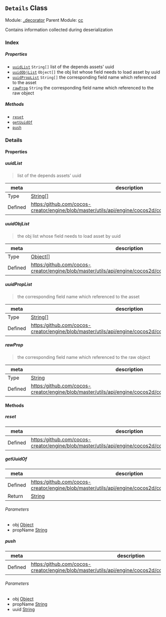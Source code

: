 ## `Details` Class



Module: [_decorator](../modules/_decorator.md)
Parent Module: [cc](../modules/cc.md)




Contains information collected during deserialization

### Index

##### Properties

  - [`uuidList`](#uuidlist) `String[]` list of the depends assets' uuid
  - [`uuidObjList`](#uuidobjlist) `Object[]` the obj list whose field needs to load asset by uuid
  - [`uuidPropList`](#uuidproplist) `String[]` the corresponding field name which referenced to the asset
  - [`rawProp`](#rawprop) `String` the corresponding field name which referenced to the raw object



##### Methods

  - [`reset`](#reset) 
  - [`getUuidOf`](#getuuidof) 
  - [`push`](#push) 



### Details


#### Properties


##### uuidList

> list of the depends assets' uuid

| meta | description |
|------|-------------|
| Type | <a href="https://developer.mozilla.org/en/JavaScript/Reference/Global_Objects/String" class="crosslink external" target="_blank">String[]</a> |
| Defined | [https:/github.com/cocos-creator/engine/blob/master/utils/api/engine/cocos2d/core/platform/deserialize.js:49](https:/github.com/cocos-creator/engine/blob/master/utils/api/engine/cocos2d/core/platform/deserialize.js#L49) |



##### uuidObjList

> the obj list whose field needs to load asset by uuid

| meta | description |
|------|-------------|
| Type | <a href="https://developer.mozilla.org/en/JavaScript/Reference/Global_Objects/Object" class="crosslink external" target="_blank">Object[]</a> |
| Defined | [https:/github.com/cocos-creator/engine/blob/master/utils/api/engine/cocos2d/core/platform/deserialize.js:54](https:/github.com/cocos-creator/engine/blob/master/utils/api/engine/cocos2d/core/platform/deserialize.js#L54) |



##### uuidPropList

> the corresponding field name which referenced to the asset

| meta | description |
|------|-------------|
| Type | <a href="https://developer.mozilla.org/en/JavaScript/Reference/Global_Objects/String" class="crosslink external" target="_blank">String[]</a> |
| Defined | [https:/github.com/cocos-creator/engine/blob/master/utils/api/engine/cocos2d/core/platform/deserialize.js:59](https:/github.com/cocos-creator/engine/blob/master/utils/api/engine/cocos2d/core/platform/deserialize.js#L59) |



##### rawProp

> the corresponding field name which referenced to the raw object

| meta | description |
|------|-------------|
| Type | <a href="https://developer.mozilla.org/en/JavaScript/Reference/Global_Objects/String" class="crosslink external" target="_blank">String</a> |
| Defined | [https:/github.com/cocos-creator/engine/blob/master/utils/api/engine/cocos2d/core/platform/deserialize.js:65](https:/github.com/cocos-creator/engine/blob/master/utils/api/engine/cocos2d/core/platform/deserialize.js#L65) |






<!-- Method Block -->
#### Methods


##### reset



| meta | description |
|------|-------------|
| Defined | [https:/github.com/cocos-creator/engine/blob/master/utils/api/engine/cocos2d/core/platform/deserialize.js:71](https:/github.com/cocos-creator/engine/blob/master/utils/api/engine/cocos2d/core/platform/deserialize.js#L71) |



##### getUuidOf



| meta | description |
|------|-------------|
| Defined | [https:/github.com/cocos-creator/engine/blob/master/utils/api/engine/cocos2d/core/platform/deserialize.js:92](https:/github.com/cocos-creator/engine/blob/master/utils/api/engine/cocos2d/core/platform/deserialize.js#L92) |
| Return 		 | <a href="https://developer.mozilla.org/en/JavaScript/Reference/Global_Objects/String" class="crosslink external" target="_blank">String</a> 

###### Parameters
- obj <a href="https://developer.mozilla.org/en/JavaScript/Reference/Global_Objects/Object" class="crosslink external" target="_blank">Object</a> 
- propName <a href="https://developer.mozilla.org/en/JavaScript/Reference/Global_Objects/String" class="crosslink external" target="_blank">String</a> 


##### push



| meta | description |
|------|-------------|
| Defined | [https:/github.com/cocos-creator/engine/blob/master/utils/api/engine/cocos2d/core/platform/deserialize.js:106](https:/github.com/cocos-creator/engine/blob/master/utils/api/engine/cocos2d/core/platform/deserialize.js#L106) |

###### Parameters
- obj <a href="https://developer.mozilla.org/en/JavaScript/Reference/Global_Objects/Object" class="crosslink external" target="_blank">Object</a> 
- propName <a href="https://developer.mozilla.org/en/JavaScript/Reference/Global_Objects/String" class="crosslink external" target="_blank">String</a> 
- uuid <a href="https://developer.mozilla.org/en/JavaScript/Reference/Global_Objects/String" class="crosslink external" target="_blank">String</a> 



